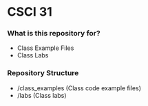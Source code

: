 # CSCI 31 #

### What is this repository for? ###

* Class Example Files
* Class Labs

### Repository Structure ###

* /class_examples (Class code example files)
* /labs           (Class labs)